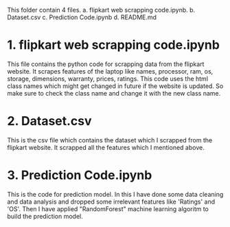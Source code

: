 This folder contain 4 files.
a. flipkart web scrapping code.ipynb.
b. Dataset.csv 
c. Prediction Code.ipynb 
d. README.md 

# 1. flipkart web scrapping code.ipynb

This file contains the python code for scrapping data from the flipkart website. It scrapes features of the laptop like names, processor,
ram, os, storage, dimensions, warranty, prices, ratings. 
This code uses the html class names which might get changed in future if the website is updated. So make sure to check the
class name and change it with the new class name.

# 2. Dataset.csv

This is the csv file which contains the dataset which I scrapped from the flipkart website. It scrapped all the features which I mentioned above.

# 3. Prediction Code.ipynb

This is the code for prediction model. In this I have done some data cleaning and data analysis and dropped some irrelevant features like 'Ratings' and 'OS'.
Then I have applied  "RandomForest" machine learning algoritm to build the prediction model.


